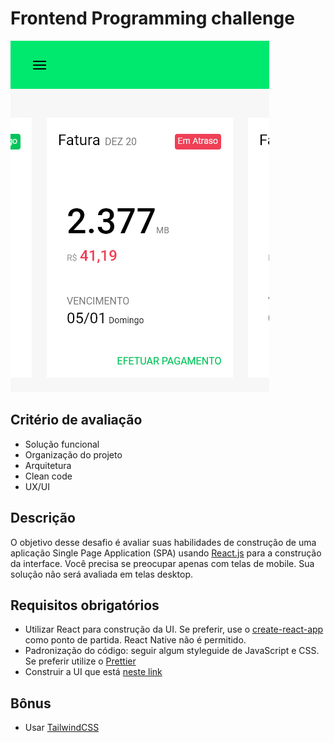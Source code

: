 




# Frontend Programming challenge

![imagem](./techChallenge.1.png)

## Critério de avaliação
 - Solução funcional
 - Organização do projeto
 - Arquitetura
 - Clean code
 - UX/UI

## Descrição

O objetivo desse desafio é avaliar suas habilidades de construção de uma aplicação Single Page Application (SPA) usando [React.js](https://reactjs.org) para a construção da interface. Você precisa se preocupar apenas com telas de mobile. Sua solução não será avaliada em telas desktop.

## Requisitos obrigatórios
 - Utilizar React para construção da UI. Se preferir, use o [create-react-app](https://github.com/facebook/create-react-app) como ponto de partida. React Native não é permitido.
 - Padronização do código: seguir algum styleguide de JavaScript e CSS. Se preferir utilize o [Prettier](https://prettier.io/)
 - Construir a UI que está [neste link](https://xd.adobe.com/view/f89b3f93-34e2-4b86-41ba-1123134bfdea-8eaa/)
   
 ## Bônus
 - Usar [TailwindCSS](https://tailwindcss.com/)
